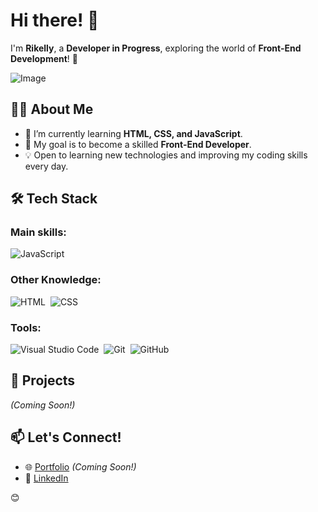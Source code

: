 # Hi there! 👋

I'm **Rikelly**, a **Developer in Progress**, exploring the world of **Front-End Development**! 🚀

![Image](https://github.com/user-attachments/assets/4a3264e1-c119-43b8-a9d5-3493d76900b2)

## 👩‍💻 About Me
- 🌱 I’m currently learning **HTML, CSS, and JavaScript**.
- 🎯 My goal is to become a skilled **Front-End Developer**.
- 💡 Open to learning new technologies and improving my coding skills every day.
  
## 🛠 Tech Stack
### Main skills:
![JavaScript](https://img.shields.io/badge/-JavaScript-0D1117?style=for-the-badge&logo=javascript&labelColor=#FFFFFF&textColor=0D1117)&nbsp;
### Other Knowledge:
![HTML](https://img.shields.io/badge/-HTML-0D1117?style=for-the-badge&logo=html5&labelColor=0D1117)&nbsp;
![CSS](https://img.shields.io/badge/-CSS-0D1117?style=for-the-badge&logo=CSS3&logoColor=1572B6&labelColor=0D1117)&nbsp;
### Tools:
![Visual Studio Code](https://img.shields.io/badge/-Visual%20Studio%20Code-0D1117?style=for-the-badge&logo=visual-studio-code&logoColor=0D1117&labelColor=0D1117)&nbsp;
![Git](https://img.shields.io/badge/-Git-0D1117?style=for-the-badge&logo=git&labelColor=0D1117)&nbsp;
![GitHub](https://img.shields.io/badge/-GitHub-0D1117?style=for-the-badge&logo=github&labelColor=0D1117)&nbsp;

## 📌 Projects
*(Coming Soon!)*

## 📫 Let's Connect!
- 🌐 [Portfolio](#) *(Coming Soon!)*
- 🔗 [LinkedIn](https://www.linkedin.com/in/rikelly-dantas-99b453223/)



😊



